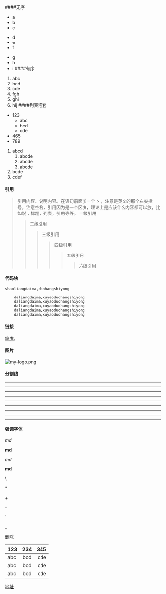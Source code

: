 ####无序
+ a
+ b
+ c
- d
- e
- f
* g
* h
* i
####有序
1. abc
2. bcd
3. cde
2. fgh
3. ghi
5. hij
####列表嵌套
+ 123
    + abc
    + bcd
    + cde
+ 465
+ 789
1. abcd
    1. abcde
    2. abcde
    3. abcde
2. bcde
3. cdef
#### 引用
 >引用内容、说明内容。在语句前面加一个 > ，注意是英文的那个右尖括号，注意空格，引用因为是一个区块，理论上是应该什么内容都可以放，比如说：标题，列表，引用等等。
 > 一级引用
 >> 二级引用
 >>> 三级引用
 >>>> 四级引用
 >>>>> 五级引用
 >>>>>> 六级引用
#### 代码块
` shaoliangdaima,danhangshiyong `
```
    daliangdaima,xuyaoduohangshiyong
    daliangdaima,xuyaoduohangshiyong
    daliangdaima,xuyaoduohangshiyong
    daliangdaima,xuyaoduohangshiyong
    daliangdaima,xuyaoduohangshiyong
```
####  链接
[简书](https://www.jianshu.com "创作你的创作"),
####  图片
![my-logo.png](https://upload-images.jianshu.io/upload_images/13623636-6d878e3d3ef63825.png?imageMogr2/auto-orient/strip%7CimageView2/2/w/1240 "my-logo")
#### 分割线
---
- - -
------
***
* * *
******
___
_ _ _
______
#### 强调字体
*md*    

**md**

_md_   

 __md__
 
\\

\*

\+

\-

\`

\_

~~删除~~

|123|234|345|
|:---|:---:|---:|
|abc|bcd|cde|
|abc|bcd|cde|
|abc|bcd|cde|



[地址](https://www.jianshu.com/p/399e5a3c7cc5 "创作你的创作")



























